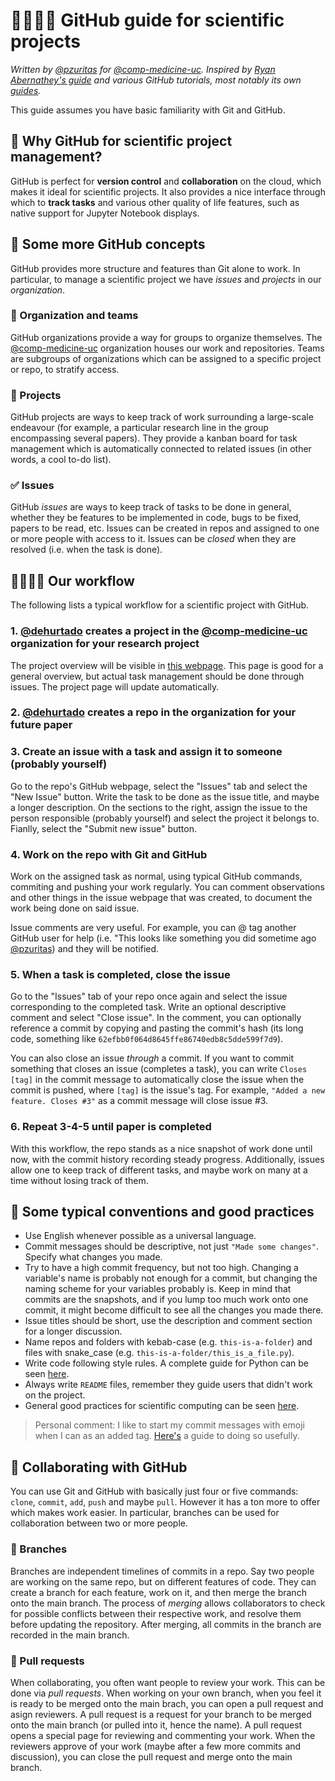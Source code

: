 # 👨‍🔬👩‍🔬 GitHub guide for scientific projects

_Written by [@pzuritas](https://github.com/pzuritas) for [@comp-medicine-uc](https://github.com/comp-medicine-uc). Inspired by [Ryan Abernathey's guide](https://rabernat.medium.com/scientific-collaboration-and-project-management-in-github-d74f2255ae5f) and various GitHub tutorials, most notably its own [guides](https://guides.github.com/)._

This guide assumes you have basic familiarity with Git and GitHub.

## 🤔 Why GitHub for scientific project management?

GitHub is perfect for **version control** and **collaboration** on the cloud, which makes it ideal for scientific projects. It also provides a nice interface through which to **track tasks** and various other quality of life features, such as native support for Jupyter Notebook displays.

## 📝 Some more GitHub concepts

GitHub provides more structure and features than Git alone to work. In particular, to manage a scientific project we have _issues_ and _projects_ in our _organization_.

### 🥼 Organization and teams

GitHub organizations provide a way for groups to organize themselves. The [@comp-medicine-uc](https://github.com/comp-medicine-uc) organization houses our work and repositories. Teams are subgroups of organizations which can be assigned to a specific project or repo, to stratify access.

### 🔬 Projects

GitHub projects are ways to keep track of work surrounding a large-scale endeavour (for example, a particular research line in the group encompassing several papers). They provide a kanban board for task management which is automatically connected to related issues (in other words, a cool to-do list).

### ✅ Issues

GitHub _issues_ are ways to keep track of tasks to be done in general, whether they be features to be implemented in code, bugs to be fixed, papers to be read, etc. Issues can be created in repos and assigned to one or more people with access to it. Issues can be _closed_ when they are resolved (i.e. when the task is done).

## 👨‍💻👩‍💻 Our workflow

The following lists a typical workflow for a scientific project with GitHub.

### 1. [@dehurtado](https://github.com/dehurtado) creates a project in the [@comp-medicine-uc](https://github.com/comp-medicine-uc) organization for your research project

The project overview will be visible in [this webpage](https://github.com/orgs/comp-medicine-uc/projects). This page is good for a general overview, but actual task management should be done through issues. The project page will update automatically.

### 2. [@dehurtado](https://github.com/dehurtado) creates a repo in the organization for your future paper

### 3. Create an issue with a task and assign it to someone (probably yourself)

Go to the repo's GitHub webpage, select the "Issues" tab and select the "New Issue" button. Write the task to be done as the issue title, and maybe a longer description. On the sections to the right, assign the issue to the person responsible (probably yourself) and select the project it belongs to. Fianlly, select the "Submit new issue" button.

### 4. Work on the repo with Git and GitHub

Work on the assigned task as normal, using typical GitHub commands, commiting and pushing your work regularly. You can comment observations and other things in the issue webpage that was created, to document the work being done on said issue.

Issue comments are very useful. For example, you can @ tag another GitHub user for help (i.e. "This looks like something you did sometime ago [@pzuritas](https://github.com/pzuritas)) and they will be notified.

### 5. When a task is completed, close the issue

Go to the "Issues" tab of your repo once again and select the issue corresponding to the completed task. Write an optional descriptive comment and select "Close issue". In the comment, you can optionally reference a commit by copying and pasting the commit's hash (its long code, something like `62efbb0f064d8645ffe86740edb8c5dde599f7d9`).

You can also close an issue _through_ a commit. If you want to commit something that closes an issue (completes a task), you can write `Closes [tag]` in the commit message to automatically close the issue when the commit is pushed, where `[tag]` is the issue's tag. For example, `"Added a new feature. Closes #3"` as a commit message will close issue #3.

### 6. Repeat 3-4-5 until paper is completed

With this workflow, the repo stands as a nice snapshot of work done until now, with the commit history recording steady progress. Additionally, issues allow one to keep track of different tasks, and maybe work on many at a time without losing track of them.

## 🤝 Some typical conventions and good practices

- Use English whenever possible as a universal language.
- Commit messages should be descriptive, not just `"Made some changes"`. Specify what changes you made.
- Try to have a high commit frequency, but not too high. Changing a variable's name is probably not enough for a commit, but changing the naming scheme for your variables probably is. Keep in mind that commits are the snapshots, and if you lump too much work onto one commit, it might become difficult to see all the changes you made there.
- Issue titles should be short, use the description and comment section for a longer discussion.
- Name repos and folders with kebab-case (e.g. `this-is-a-folder`) and files with snake_case (e.g. `this-is-a-folder/this_is_a_file.py`).
- Write code following style rules. A complete guide for Python can be seen [here](https://www.python.org/dev/peps/pep-0008/).
- Always write `README` files, remember they guide users that didn't work on the project.
- General good practices for scientific computing can be seen [here](https://swcarpentry.github.io/good-enough-practices-in-scientific-computing/).

> Personal comment: I like to start my commit messages with emoji when I can as an added tag. [Here's](https://gitmoji.dev/) a guide to doing so usefully.

## 📝 Collaborating with GitHub

You can use Git and GitHub with basically just four or five commands: `clone`, `commit`, `add`, `push` and maybe `pull`. However it has a ton more to offer which makes work easier. In particular, branches can be used for collaboration between two or more people.

### 🔀 Branches

Branches are independent timelines of commits in a repo. Say two people are working on the same repo, but on different features of code. They can create a branch for each feature, work on it, and then merge the branch onto the main branch. The process of _merging_ allows collaborators to check for possible conflicts between their respective work, and resolve them before updating the repository. After merging, all commits in the branch are recorded in the main branch.

### 🔎 Pull requests

When collaborating, you often want people to review your work. This can be done via _pull requests_. When working on your own branch, when you feel it is ready to be merged onto the main brach, you can open a pull request and asign reviewers. A pull request is a request for your branch to be merged onto the main branch (or pulled into it, hence the name). A pull request opens a special page for reviewing and commenting your work. When the reviewers approve of your work (maybe after a few more commits and discussion), you can close the pull request and merge onto the main branch.
